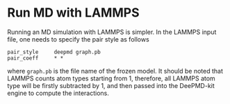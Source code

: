 # Run MD with LAMMPS

Running an MD simulation with LAMMPS is simpler. In the LAMMPS input file, one needs to specify the pair style as follows

```
pair_style     deepmd graph.pb
pair_coeff     * *
```
where `graph.pb` is the file name of the frozen model. It should be noted that LAMMPS counts atom types starting from 1, therefore, all LAMMPS atom type will be firstly subtracted by 1, and then passed into the DeePMD-kit engine to compute the interactions. 
